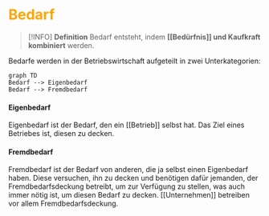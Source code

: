# <font color = "orange">Bedarf</font>

>[!INFO] **Definition**
>Bedarf entsteht, indem **[[Bedürfnis]] und Kaufkraft kombiniert** werden.

Bedarfe werden in der Betriebswirtschaft aufgeteilt in zwei Unterkategorien:
```mermaid
graph TD
Bedarf --> Eigenbedarf
Bedarf --> Fremdbedarf
```

#### Eigenbedarf
Eigenbedarf ist der Bedarf, den ein [[Betrieb]] selbst hat. Das Ziel eines Betriebes ist, diesen zu decken.

#### Fremdbedarf
Fremdbedarf ist der Bedarf von anderen, die ja selbst einen Eigenbedarf haben. Diese versuchen, ihn zu decken und benötigen dafür jemanden, der Fremdbedarfsdeckung betreibt, um zur Verfügung zu stellen, was auch immer nötig ist, um diesen Bedarf zu decken. [[Unternehmen]] betreiben vor allem Fremdbedarfsdeckung.